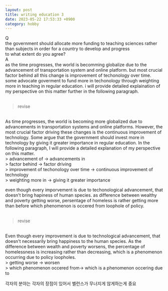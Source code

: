 ```yaml
---
layout: post
title: writing education 3
date: 2023-05-22 17:53:33 +0900
category: hobby
---
```

Q
<br/>
the government should allocate more funding to teaching sciences rather than subjects in order for a country to develop and progress
<br/>
to what extent do you agree?
<br/>
A
<br/>
as the time progresses, the world is becomming globalize due to the advancement of transportation system and online platform. but most crucial factor behind all this change is improvement of techonology over time. some advocate goverment to fund more in techonology through weighting more in teaching in regular education. i will provide detailed explaination of my perspective on this matter further in the following paragraph.
<br/>
<br/>
> revise

<br/>
As time progresses, the world is becoming more globalized due to advancements in transportation systems and online platforms. However, the most crucial factor driving these changes is the continuous improvement of technology. Some argue that the government should invest more in technology by giving it greater importance in regular education. In the following paragraph, I will provide a detailed explanation of my perspective on this matter.
<br/>
> advancement of -> advancements in 
<br/>
> factor behind -> factor driving
<br/>
> improvement of techonology over time -> continuous improvement of technology
<br/>
> weighting more in -> giving it greater importance
<br/>

even though every imporvement is due to techonological advancement, that doesn't bring hapiness of human species. as difference between wealthy and poverty getting worse, persentage of homeless is rather getting more than before which phenomenon is occered from loophole of policy.
<br/>
<br/>
> revise

<br/>
Even though every improvement is due to technological advancement, that doesn't necessarily bring happiness to the human species. As the difference between wealth and poverty worsens, the percentage of homelessness is increasing rather than decreasing, which is a phenomenon occurring due to policy loopholes.
<br/>
> getting worse -> worsen
<br/>
> which phenomenon occered from-> which is a phenomenon occering due to
<br/>


각자의 분야는 각자의 장점이 있어서 벨런스가 무너지게 않게하는게 중요